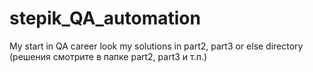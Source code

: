 # stepik_QA_automation
My start in QA career
look my solutions in part2, part3 or else directory (решения смотрите в папке part2, part3 и т.п.)
